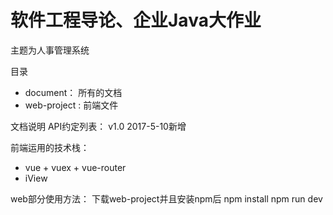 # 软件工程导论、企业Java大作业

主题为人事管理系统


目录
* document： 所有的文档
* web-project : 前端文件

文档说明
API约定列表： v1.0  2017-5-10新增


前端运用的技术栈：
* vue + vuex + vue-router
* iView

web部分使用方法：
下载web-project并且安装npm后
npm install 
npm run dev



